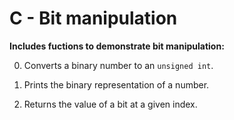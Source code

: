 # C - Bit manipulation
**Includes fuctions to demonstrate bit manipulation:**

0. Converts a binary number to an `unsigned int`.

1. Prints the binary representation of a number.

2. Returns the value of a bit at a given index.
